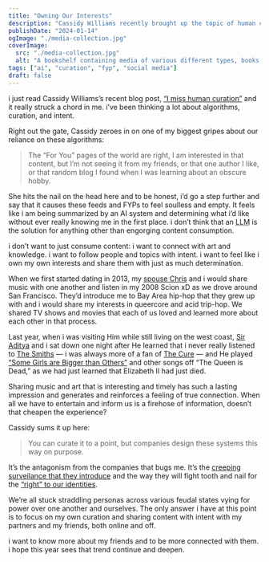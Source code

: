 ```yaml
---
title: "Owning Our Interests"
description: "Cassidy Williams recently brought up the topic of human curation on her blog and it got me thinking about a lot of things, myself."
publishDate: "2024-01-14"
ogImage: "./media-collection.jpg"
coverImage:
  src: "./media-collection.jpg"
  alt: "A bookshelf containing media of various different types, books, art, comics, and vinyl records, all arranged in square cubes."
tags: ["ai", "curation", "fyp", "social media"]
draft: false
---
```


i just read Cassidy Williams’s recent blog post, [“I miss human curation”](https://blog.cassidoo.co/post/human-curation/) and it really struck a chord in me. i’ve been thinking a lot about algorithms, curation, and intent.

Right out the gate, Cassidy zeroes in on one of my biggest gripes about our reliance on these algorithms:

> The “For You” pages of the world are right, I am interested in that content, but I’m not seeing it from my friends, or that one author I like, or that random blog I found when I was learning about an obscure hobby.

She hits the nail on the head here and to be honest, i’d go a step further and say that it causes these feeds and FYPs to feel soulless and empty. It feels like i am being summarized by an AI system and determining what i’d like without ever really knowing me in the first place. i don’t think that an <abbr title="Large Language Model">LLM</abbr> is the solution for anything other than engorging content consumption.

i don’t want to just consume content: i want to connect with art and knowledge. i want to follow people and topics with intent. i want to feel like i own my own interests and share them with just as much determination.

When we first started dating in 2013, my [spouse Chris](https://bsky.app/profile/pupchompers.bsky.social) and i would share music with one another and listen in my 2008 Scion xD as we drove around San Francisco. They’d introduce me to Bay Area hip-hop that they grew up with and i would share my interests in queercore and acid trip-hop. We shared TV shows and movies that each of us loved and learned more about each other in that process.

Last year, when i was visiting Him while still living on the west coast, [Sir Aditya](https://bsky.app/profile/chimeracoder.bsky.social) and i sat down one night after He learned that i never really listened to [The Smiths](https://en.wikipedia.org/wiki/The_Smiths) — i was always more of a fan of [The Cure](https://en.wikipedia.org/wiki/The_Cure) — and He played [“Some Girls are Bigger than Others”](https://www.youtube.com/watch?v=C906lbkcYug) and other songs off “The Queen is Dead,” as we had just learned that Elizabeth II had just died.

Sharing music and art that is interesting and timely has such a lasting impression and generates and reinforces a feeling of true connection. When all we have to entertain and inform us is a firehose of information, doesn’t that cheapen the experience?

Cassidy sums it up here:

> You can curate it to a point, but companies design these systems this way on purpose.

It’s the antagonism from the companies that bugs me. It’s the [creeping surveilance that they introduce](https://techcrunch.com/2024/01/10/meta-pay-or-okay-noyb-complaint-2/) and the way they will fight tooth and nail for the [“right” to our identities](https://www.cbsnews.com/pittsburgh/news/a-group-representing-tiktok-meta-and-x-sues-ohio-over-new-law-limiting-kids-use-of-social-media/).

We’re all stuck straddling personas across various feudal states vying for power over one another and ourselves. The only answer i have at this point is to focus on my own curation and sharing content with intent with my partners and my friends, both online and off.

i want to know more about my friends and to be more connected with them. i hope this year sees that trend continue and deepen.

